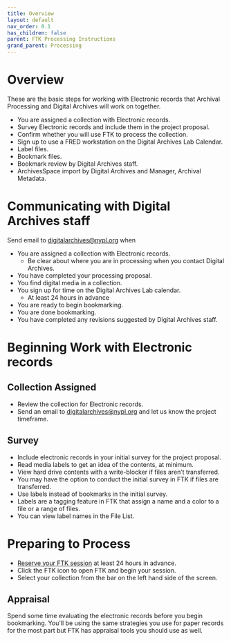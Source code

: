 ```yaml
---
title: Overview
layout: default
nav_order: 0.1
has_children: false
parent: FTK Processing Instructions
grand_parent: Processing
---
```

# Overview
These are the basic steps for working with Electronic records that Archival Processing and Digital Archives will work on together.
* You are assigned a collection with Electronic records.
* Survey Electronic records and include them in the project proposal.
* Confirm whether you will use FTK to process the collection.
* Sign up to use a FRED workstation on the Digital Archives Lab Calendar.
* Label files.
* Bookmark files.
* Bookmark review by Digital Archives staff.
* ArchivesSpace import by Digital Archives and Manager, Archival Metadata.

# Communicating with Digital Archives staff
Send email to [digitalarchives@nypl.org](mailto:digitalarchives@nypl.org) when
* You are assigned a collection with Electronic records.
    * Be clear about where you are in processing when you contact Digital Archives.
* You have completed your processing proposal.
* You find digital media in a collection.
* You sign up for time on the Digital Archives Lab calendar. 
    * At least 24 hours in advance
* You are ready to begin bookmarking.
* You are done bookmarking.
* You have completed any revisions suggested by Digital Archives staff.  

# Beginning Work with Electronic records
## Collection Assigned
* Review the collection for Electronic records.
* Send an email to digitalarchives@nypl.org and let us know the project timeframe.

## Survey
* Include electronic records in your initial survey for the project proposal.
* Read media labels to get an idea of the contents, at minimum.
* View hard drive contents with a write-blocker if files aren’t transferred.
* You may have the option to conduct the initial survey in FTK if files are transferred.
* Use labels instead of bookmarks in the initial survey.
* Labels are a tagging feature in FTK that assign a name and a color to a file or a range of files. 
* You can view label names in the File List. 

# Preparing to Process

* [Reserve your FTK session](../using/using-lab-equipment#reserving-a-workstation-session) at least 24 hours in advance.
* Click the FTK icon to open FTK and begin your session. 
* Select your collection from the bar on the left hand side of the screen.  

## Appraisal
Spend some time evaluating the electronic records before you begin bookmarking. You'll be using the same strategies you use for paper records for the most part but FTK has appraisal tools you should use as well.